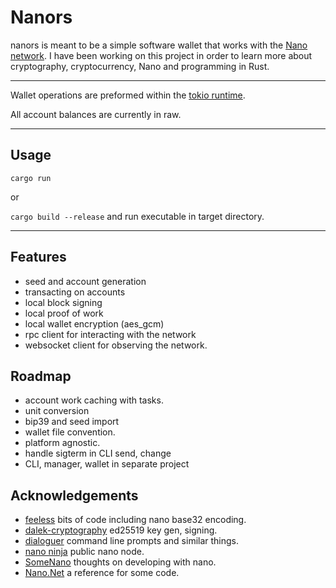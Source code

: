 # Nanors #

nanors is meant to be a simple software wallet that works with the [Nano network](https://nano.org/). I have been working on this project in order to learn more about cryptography, cryptocurrency, Nano and programming in Rust. 

------


Wallet operations are preformed within the [tokio runtime](https://github.com/tokio-rs/tokio).

All account balances are currently in raw.


-------

## Usage

`cargo run`

or 

`cargo build --release` and run executable in target directory. 

---------

## Features
- seed and account generation
- transacting on accounts 
- local block signing
- local proof of work 
- local wallet encryption (aes_gcm)
- rpc client for interacting with the network
- websocket client for observing the network.
  
## Roadmap
- account work caching with tasks.
- unit conversion 
- bip39 and seed import
- wallet file convention.
- platform agnostic.
- handle sigterm in CLI send, change
- CLI, manager, wallet in separate project

## Acknowledgements

- [feeless](https://github.com/feeless/feeless) bits of code including nano base32 encoding.
- [dalek-cryptography](https://github.com/dalek-cryptography/ed25519-dalek) ed25519 key gen, signing.
- [dialoguer](https://github.com/mitsuhiko/dialoguer) command line prompts and similar things.
- [nano ninja](https://mynano.ninja/) public nano node.
- [SomeNano](https://blog.nano.org/getting-started-developing-with-nano-currency-part-2-interacting-with-public-and-private-nano-adb98ef57fbf) thoughts on developing with nano.
- [Nano.Net](https://github.com/miguel1117/Nano.Net) a reference for some code.

